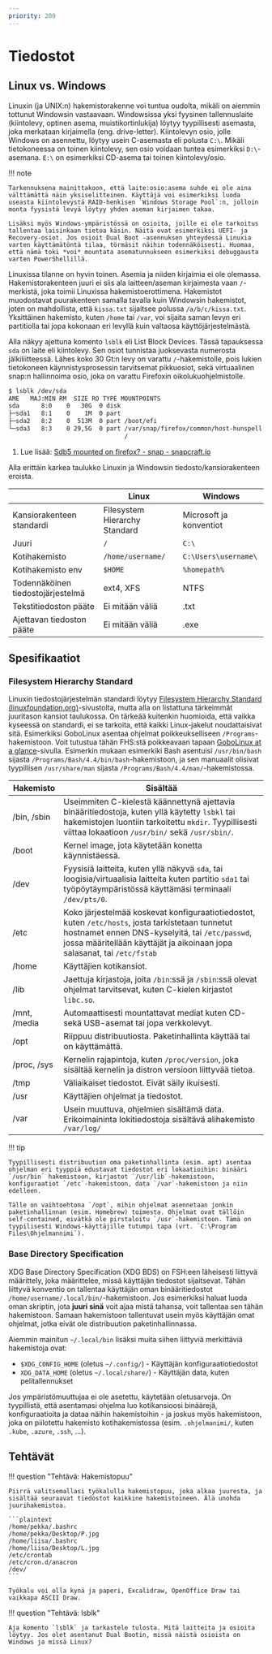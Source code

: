 ```yaml
---
priority: 200
---
```


# Tiedostot

## Linux vs. Windows

Linuxin (ja UNIX:n) hakemistorakenne voi tuntua oudolta, mikäli on aiemmin tottunut Windowsin vastaavaan. Windowsissa yksi fyysinen tallennuslaite (kiintolevy, optinen asema, muistikortinlukija) löytyy tyypillisesti asemasta, joka merkataan kirjaimella (eng. drive-letter). Kiintolevyn osio, jolle Windows on asennettu, löytyy usein C-asemasta eli polusta `C:\`. Mikäli tietokoneessa on toinen kiintolevy, sen osio voidaan tuntea esimerkiksi `D:\`-asemana. `E:\` on esimerkiksi CD-asema tai toinen kiintolevy/osio.

!!! note

    Tarkennuksena mainittakoon, että laite:osio:asema suhde ei ole aina välttämättä näin yksiselitteinen. Käyttäjä voi esimerkiksi luoda useasta kiintolevystä RAID-henkisen `Windows Storage Pool`:n, jolloin monta fyysistä levyä löytyy yhden aseman kirjaimen takaa.

    Lisäksi myös Windows-ympäristössä on osioita, joille ei ole tarkoitus tallentaa laisinkaan tietoa käsin. Näitä ovat esimerkiksi UEFI- ja Recovery-osiot. Jos osioit Dual Boot -asennuksen yhteydessä Linuxia varten käyttämätöntä tilaa, törmäsit näihin todennäköisesti. Huomaa, että nämä toki *voi* mountata asematunnukseen esimerkiksi debuggausta varten PowerShellillä.

Linuxissa tilanne on hyvin toinen. Asemia ja niiden kirjaimia ei ole olemassa. Hakemistorakenteen juuri ei siis ala laitteen/aseman kirjaimesta vaan `/`-merkistä, joka toimii Linuxissa hakemistoerottimena. Hakemistot muodostavat puurakenteen samalla tavalla kuin Windowsin hakemistot, joten on mahdollista, että `kissa.txt` sijaitsee polussa `/a/b/c/kissa.txt`. Yksittäinen hakemisto, kuten `/home` tai `/var`, voi sijaita saman levyn eri partitiolla tai jopa kokonaan eri levyllä kuin valtaosa käyttöjärjestelmästä.

Alla näkyy ajettuna komento `lsblk` eli List Block Devices. Tässä tapauksessa `sda` on laite eli kiintolevy. Sen osiot tunnistaa juoksevasta numerosta jälkiliitteessä. Lähes koko 30 Gt:n levy on varattu `/`-hakemistolle, pois lukien tietokoneen käynnistysprosessin tarvitsemat pikkuosiot, sekä virtuaalinen snap:n hallinnoima osio, joka on varattu Firefoxin oikolukuohjelmistolle.

```bash title="Bash"
$ lsblk /dev/sda
AME   MAJ:MIN RM  SIZE RO TYPE MOUNTPOINTS
sda      8:0    0   30G  0 disk 
├─sda1   8:1    0    1M  0 part 
├─sda2   8:2    0  513M  0 part /boot/efi
└─sda3   8:3    0 29,5G  0 part /var/snap/firefox/common/host-hunspell # (1)
                                /
```

1. Lue lisää: [Sdb5 mounted on firefox? - snap - snapcraft.io](https://forum.snapcraft.io/t/sdb5-mounted-on-firefox/31897)

Alla erittäin karkea taulukko Linuxin ja Windowsin tiedosto/kansiorakenteen eroista.

|                                   | Linux                         | Windows                 |
| --------------------------------- | ----------------------------- | ----------------------- |
| Kansiorakenteen standardi         | Filesystem Hierarchy Standard | Microsoft ja konventiot |
| Juuri                             | `/`                           | `C:\`                   |
| Kotihakemisto                     | `/home/username/`             | `C:\Users\username\`    |
| Kotihakemisto env                 | `$HOME`                       | `%homepath%`            |
| Todennäköinen tiedostojärjestelmä | ext4, XFS                     | NTFS                    |
| Tekstitiedoston pääte             | Ei mitään väliä               | .txt                    |
| Ajettavan tiedoston pääte         | Ei mitään väliä               | .exe                    |


## Spesifikaatiot

### Filesystem Hierarchy Standard

Linuxin tiedostojärjestelmän standardi löytyy [Filesystem Hierarchy Standard (linuxfoundation.org)](https://refspecs.linuxfoundation.org/FHS_3.0/fhs/index.html)-sivustolta, mutta alla on listattuna tärkeimmät juuritason kansiot taulukossa. On tärkeää kuitenkin huomioida, että vaikka kyseessä on standardi, ei se tarkoita, että kaikki Linux-jakelut noudattaisivat sitä. Esimerkiksi GoboLinux asentaa ohjelmat poikkeukselliseen `/Programs`-hakemistoon. Voit tutustua tähän FHS:stä poikkeavaan tapaan [GoboLinux at a glance](https://gobolinux.org/at_a_glance.html)-sivulla. Esimerkin mukaan esimerkiki Bash asentuisi `/usr/bin/bash` sijasta `/Programs/Bash/4.4/bin/bash`-hakemistoon, ja sen manuaalit olisivat tyypillisen `/usr/share/man` sijasta `/Programs/Bash/4.4/man/`-hakemistossa.

| Hakemisto    | Sisältää                                                                                                                                                                                                                        |
| ------------ | ------------------------------------------------------------------------------------------------------------------------------------------------------------------------------------------------------------------------------- |
| /bin, /sbin  | Useimmiten C-kielestä käännettynä ajettavia binääritiedostoja, kuten yllä käytetty `lsbkl` tai hakemistojen luontiin tarkoitettu `mkdir`. Tyypillisesti viittaa lokaatioon `/usr/bin/` sekä `/usr/sbin/`.                       |
| /boot        | Kernel image, jota käytetään konetta käynnistäessä.                                                                                                                                                                             |
| /dev         | Fyysisiä laitteita, kuten yllä näkyvä `sda`, tai loogisia/virtuaalisia laitteita kuten partitio `sda1` tai työpöytäympäristössä käyttämäsi terminaali `/dev/pts/0`.                                                             |
| /etc         | Koko järjestelmää koskevat konfiguraatiotiedostot, kuten `/etc/hosts`, josta tarkistetaan tunnetut hostnamet ennen DNS-kyselyitä, tai `/etc/passwd`, jossa määritellään käyttäjät ja aikoinaan jopa salasanat, tai `/etc/fstab` |
| /home        | Käyttäjien kotikansiot.                                                                                                                                                                                                         |
| /lib         | Jaettuja kirjastoja, joita `/bin`:ssä ja `/sbin`:ssä olevat ohjelmat tarvitsevat, kuten C-kielen kirjastot `libc.so`.                                                                                                           |
| /mnt, /media | Automaattisesti mountattavat mediat kuten CD- sekä USB-asemat tai jopa verkkolevyt.                                                                                                                                             |
| /opt         | Riippuu distribuutiosta. Paketinhallinta käyttää tai on käyttämättä.                                                                                                                                                            |
| /proc, /sys  | Kernelin rajapintoja, kuten `/proc/version`, joka sisältää kernelin ja distron versioon liittyvää tietoa.                                                                                                                       |
| /tmp         | Väliaikaiset tiedostot. Eivät säily ikuisesti.                                                                                                                                                                                  |
| /usr         | Käyttäjien ohjelmat ja tiedostot.                                                                                                                                                                                               |
| /var         | Usein muuttuva, ohjelmien sisältämä data. Erikoimaininta lokitiedostoja sisältävä alihakemisto `/var/log/`                                                                                                                      |

!!! tip

    Tyypillisesti distribuution oma paketinhallinta (esim. apt) asentaa ohjelman eri tyyppiä edustavat tiedostot eri lokaatioihin: binääri `/usr/bin` hakemistoon, kirjastot `/usr/lib`-hakemistoon, konfiguraatiot `/etc`-hakemistoon, data `/var`-hakemistoon ja niin edelleen.

    Tälle on vaihtoehtona `/opt`, mihin ohjelmat asennetaan jonkin paketinhallinnan (esim. Homebrew) toimesta. Ohjelmat ovat tällöin self-contained, eivätkä ole pirstaloitu `/usr`-hakemistoon. Tämä on tyypilisesti Windows-käyttäjille tutumpi tapa (vrt. `C:\Program Files\Ohjelmannimi`).

### Base Directory Specification

XDG Base Directory Specification (XDG BDS) on FSH:een läheisesti liittyvä määrittely, joka määrittelee, missä käyttäjän tiedostot sijaitsevat. Tähän liittyvä konventio on tallentaa käyttäjän oman binääritiedostot `/home/username/.local/bin/`-hakemistoon. Jos esimerkiksi haluat luoda oman skriptin, jota **juuri sinä** voit ajaa mistä tahansa, voit tallentaa sen tähän hakemistoon. Samaan hakemistoon tallentuvat usein myös käyttäjän omat ohjelmat, jotka eivät ole distribuution paketinhallinnassa.

Aiemmin mainitun `~/.local/bin` lisäksi muita siihen liittyviä merkittäviä hakemistoja ovat:

* `$XDG_CONFIG_HOME` (oletus `~/.config/`) - Käyttäjän konfiguraatiotiedostot
* `XDG_DATA_HOME` (oletus `~/.local/share/`) - Käyttäjän data, kuten pelitallennukset

Jos ympäristömuuttujaa ei ole asetettu, käytetään oletusarvoja. On tyypillistä, että asentamasi ohjelma luo kotikansioosi binäärejä, konfiguraatioita ja dataa näihin hakemistoihin - ja joskus myös hakemistoon, joka on piilotettu hakemisto kotihakemistossa (esim. `.ohjelmanimi/`, kuten `.kube`, `.azure`, `.ssh`, ...).

## Tehtävät

!!! question "Tehtävä: Hakemistopuu"

    Piirrä valitsemallasi työkalulla hakemistopuu, joka alkaa juuresta, ja sisältää seuraavat tiedostot kaikkine hakemistoineen. Älä unohda juurihakemistoa.

    ```plaintext
    /home/pekka/.bashrc
    /home/pekka/Desktop/P.jpg
    /home/liisa/.bashrc
    /home/liisa/Desktop/L.jpg
    /etc/crontab
    /etc/cron.d/anacron
    /dev/
    ```

    Työkalu voi olla kynä ja paperi, Excalidraw, OpenOffice Draw tai vaikkapa ASCII Draw.

!!! question "Tehtävä: lsblk"

    Aja komento `lsblk` ja tarkastele tulosta. Mitä laitteita ja osioita löytyy. Jos olet asentanut Dual Bootin, missä näistä osioista on Windows ja missä Linux?